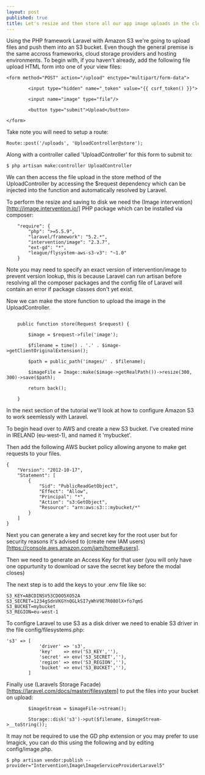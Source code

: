 ```yaml
---
layout: post
published: true
title: Let's resize and then store all our app image uploads in the cloud.
---
```

Using the PHP framework Laravel with Amazon S3 we're going to upload files and push them into an S3 bucket. Even though the general premise is the same accross frameworks, cloud storage providers and hosting environments. To begin with, if you haven't already, add the following file upload HTML form into one of your view files:

~~~
<form method="POST" action="/upload" enctype="multipart/form-data">

        <input type="hidden" name="_token" value="{{ csrf_token() }}">

        <input name="image" type="file"/>

        <button type="submit">Upload</button>
        
</form>
~~~

Take note you will need to setup a route:

~~~
Route::post('/uploads', 'UploadController@store');
~~~

Along with a controller called 'UploadController' for this form to submit to:

~~~
$ php artisan make:controller UploadController
~~~

We can then access the file upload in the store method of the UploadController by accessing the $request dependency which can be injected into the function and automatically resolved by Laravel.

To perform the resize and saving to disk we need the (Image intervention)[http://image.intervention.io/] PHP package which can be installed via composer:

~~~
	"require": {
        "php": ">=5.5.9",
        "laravel/framework": "5.2.*",
        "intervention/image": "2.3.7",
        "ext-gd": "*",
        "league/flysystem-aws-s3-v3": "~1.0"
    }
~~~


Note you may need to specify an exact version of intervention/image to prevent version lookup, this is because Laravel can run artisan before resolving all the composer packages and the config file of Laravel will contain an error if package classes don't yet exist.

Now we can make the store function to upload the image in the UploadController.

~~~

	public function store(Request $request) {

        $image = $request->file('image');

        $filename = time() . '.' . $image->getClientOriginalExtension();

        $path = public_path('images/' . $filename);

		$imageFile = Image::make($image->getRealPath())->resize(300, 300)->save($path);

        return back();

    }

~~~

In the next section of the tutorial we'll look at how to configure Amazon S3 to work seemlessly with Laravel.

To begin head over to AWS and create a new S3 bucket. I've created mine in IRELAND (eu-west-1), and named it 'mybucket'.

Then add the following AWS bucket policy allowing anyone to make get requests to your files.

~~~
{
	"Version": "2012-10-17",
	"Statement": [
		{
			"Sid": "PublicReadGetObject",
			"Effect": "Allow",
			"Principal": "*",
			"Action": "s3:GetObject",
			"Resource": "arn:aws:s3:::mybucket/*"
		}
	]
}
~~~

Next you can generate a key and secret key for the root user but for security reasons it's advised to (create new IAM users)[https://console.aws.amazon.com/iam/home#users].

Then we need to generate an Access Key for that user (you will only have one oppurtunity to download or save the secret key before the modal closes)

The next step is to add the keys to your .env file like so:

~~~
S3_KEY=ABCDINSV53CDOO5XO52A
S3_SECRET=1234gSdnVKGYnQGLkSI7yWhV9E7R08OlX+fo7qmS
S3_BUCKET=mybucket
S3_REGION=eu-west-1
~~~


To configre Laravel to use S3 as a disk driver we need to enable S3 driver in the file config/filesystems.php:

~~~
's3' => [
            'driver' => 's3',
            'key'    => env('S3_KEY',''),
            'secret' => env('S3_SECRET',''),
            'region' => env('S3_REGION',''),
            'bucket' => env('S3_BUCKET',''),
        ]
~~~


Finally use (Laravels Storage Facade)[https://laravel.com/docs/master/filesystem] to put the files into your bucket on upload:

~~~
        $imageStream = $imageFile->stream();

        Storage::disk('s3')->put($filename, $imageStream->__toString());

~~~

It may not be required to use the GD php extension or you may prefer to use Imagick, you can do this using the following and by editing config/image.php.

~~~
$ php artisan vendor:publish --provider="Intervention\Image\ImageServiceProviderLaravel5"
~~~         